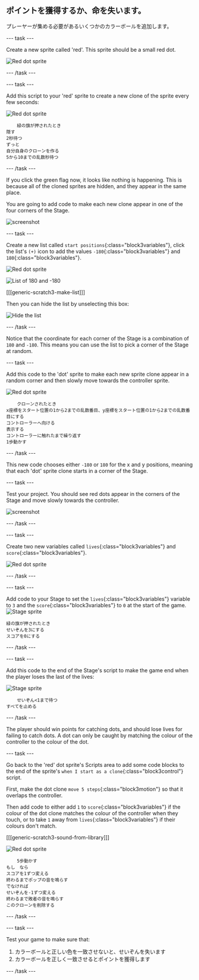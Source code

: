 ## ポイントを獲得するか、命を失います。

プレーヤーが集める必要があるいくつかのカラーボールを追加します。

\--- task \---

Create a new sprite called 'red'. This sprite should be a small red dot.

![Red dot sprite](images/dots-red.png)

\--- /task \---

\--- task \---

Add this script to your 'red' sprite to create a new clone of the sprite every few seconds:

![Red dot sprite](images/red-sprite.png)

```blocks3
    緑の旗が押されたとき
隠す
2秒待つ
ずっと
自分自身のクローンを作る
5から10までの乱数秒待つ
```

\--- /task \---

If you click the green flag now, it looks like nothing is happening. This is because all of the cloned sprites are hidden, and they appear in the same place.

You are going to add code to make each new clone appear in one of the four corners of the Stage.

![screenshot](images/dots-start.png)

\--- task \---

Create a new list called `start positions`{:class="block3variables"}, click the list's `(+)` icon to add the values `-180`{:class="block3variables"} and `180`{:class="block3variables"}.

![Red dot sprite](images/red-sprite.png)

![List of 180 and -180](images/dots-list.png)

[[[generic-scratch3-make-list]]]

Then you can hide the list by unselecting this box:

![Hide the list](images/hide-list.png)

\--- /task \---

Notice that the coordinate for each corner of the Stage is a combination of `180` and `-180`. This means you can use the list to pick a corner of the Stage at random.

\--- task \---

Add this code to the 'dot' sprite to make each new sprite clone appear in a random corner and then slowly move towards the controller sprite.

![Red dot sprite](images/red-sprite.png)

```blocks3
    クローンされたとき
x座標をスタート位置の1から2までの乱数番目、y座標をスタート位置の1から2までの乱数番目にする
コントローラーへ向ける
表示する
コントローラーに触れたまで繰り返す
1歩動かす
```

\--- /task \---

This new code chooses either `-180` or `180` for the x and y positions, meaning that each 'dot' sprite clone starts in a corner of the Stage.

\--- task \---

Test your project. You should see red dots appear in the corners of the Stage and move slowly towards the controller.

![screenshot](images/dots-red-test.png)

\--- /task \---

\--- task \---

Create two new variables called `lives`{:class="block3variables"} and `score`{:class="block3variables"}.

![Red dot sprite](images/red-sprite.png)

\--- /task \---

\--- task \---

Add code to your Stage to set the `lives`{:class="block3variables"} variable to `3` and the `score`{:class="block3variables"} to `0` at the start of the game. ![Stage sprite](images/stage-sprite.png)

```blocks3
緑の旗が押されたとき
せいぞんを3にする
スコアを0にする
```

\--- /task \---

\--- task \---

Add this code to the end of the Stage's script to make the game end when the player loses the last of the lives:

![Stage sprite](images/stage-sprite.png)

```blocks3
    せいぞん<1まで待つ
すべてを止める
```

\--- /task \---

The player should win points for catching dots, and should lose lives for failing to catch dots. A dot can only be caught by matching the colour of the controller to the colour of the dot.

\--- task \---

Go back to the 'red' dot sprite's Scripts area to add some code blocks to the end of the sprite's `when I start as a clone`{:class="block3control"} script.

First, make the dot clone `move 5 steps`{:class="block3motion"} so that it overlaps the controller.

Then add code to either add `1` to `score`{:class="block3variables"} if the colour of the dot clone matches the colour of the controller when they touch, or to take `1` away from `lives`{:class="block3variables"} if their colours don't match.

[[[generic-scratch3-sound-from-library]]]

![Red dot sprite](images/red-sprite.png)

```blocks3
    5歩動かす
もし　なら
スコアを1ずつ変える
終わるまでポップの音を鳴らす
でなければ
せいぞんを-1ずつ変える
終わるまで敗者の音を鳴らす
このクローンを削除する
```

\--- /task \---

\--- task \---

Test your game to make sure that:

1. カラーボールと正しい色を一致させないと、せいぞんを失います
2. カラーボールを正しく一致させるとポイントを獲得します

\--- /task \---